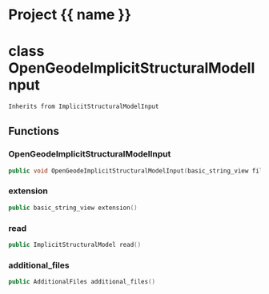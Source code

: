 <script setup>
import {useRoute} from 'vitepress'
const {path} = useRoute()
const tokens = path.split('/')
const words = tokens[2].split('-');
for (let i = 0; i < words.length; i++) {
    words[i] = words[i].charAt(0).toUpperCase() + words[i].slice(1);
    words[i] = words[i].replace('geode', 'Geode')
}
const name = words.join('-');
</script>
# Project {{ name }}

# class OpenGeodeImplicitStructuralModelInput


```cpp
Inherits from ImplicitStructuralModelInput
```



## Functions

### OpenGeodeImplicitStructuralModelInput

```cpp
public void OpenGeodeImplicitStructuralModelInput(basic_string_view filename)
```


### extension

```cpp
public basic_string_view extension()
```


### read

```cpp
public ImplicitStructuralModel read()
```


### additional_files

```cpp
public AdditionalFiles additional_files()
```




